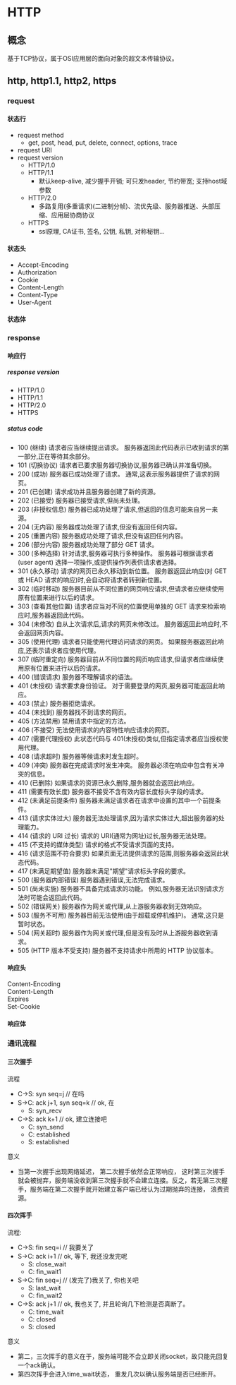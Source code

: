 # HTTP

## 概念

基于TCP协议，属于OSI应用层的面向对象的超文本传输协议。

## http, http1.1, http2, https

### request

#### 状态行

- request method
  - get, post, head, put, delete, connect, options, trace
- request URI
- request version
  - HTTP/1.0
  - HTTP/1.1
    - 默认keep-alive, 减少握手开销; 可只发header, 节约带宽; 支持host域参数
  - HTTP/2.0
    - 多路复用(多重请求)(二进制分帧)、流优先级、服务器推送、头部压缩、应用层协商协议
  - HTTPS
    - ssl原理, CA证书, 签名, 公钥, 私钥, 对称秘钥...

#### 状态头

- Accept-Encoding
- Authorization
- Cookie
- Content-Length
- Content-Type
- User-Agent

#### 状态体

### response

#### 响应行

##### response version

- HTTP/1.0
- HTTP/1.1
- HTTP/2.0
- HTTPS

##### status code

- 100   (继续) 请求者应当继续提出请求。 服务器返回此代码表示已收到请求的第一部分,正在等待其余部分。
- 101   (切换协议) 请求者已要求服务器切换协议,服务器已确认并准备切换。
- 200   (成功)  服务器已成功处理了请求。 通常,这表示服务器提供了请求的网页。
- 201   (已创建)  请求成功并且服务器创建了新的资源。
- 202   (已接受)  服务器已接受请求,但尚未处理。
- 203   (非授权信息)  服务器已成功处理了请求,但返回的信息可能来自另一来源。
- 204   (无内容)  服务器成功处理了请求,但没有返回任何内容。
- 205   (重置内容) 服务器成功处理了请求,但没有返回任何内容。  
- 206   (部分内容)  服务器成功处理了部分 GET 请求。
- 300   (多种选择)  针对请求,服务器可执行多种操作。 服务器可根据请求者 (user agent) 选择一项操作,或提供操作列表供请求者选择。
- 301   (永久移动)  请求的网页已永久移动到新位置。 服务器返回此响应(对 GET 或 HEAD 请求的响应)时,会自动将请求者转到新位置。  
- 302   (临时移动)  服务器目前从不同位置的网页响应请求,但请求者应继续使用原有位置来进行以后的请求。  
- 303   (查看其他位置) 请求者应当对不同的位置使用单独的 GET 请求来检索响应时,服务器返回此代码。  
- 304   (未修改) 自从上次请求后,请求的网页未修改过。 服务器返回此响应时,不会返回网页内容。
- 305   (使用代理) 请求者只能使用代理访问请求的网页。 如果服务器返回此响应,还表示请求者应使用代理。
- 307   (临时重定向)  服务器目前从不同位置的网页响应请求,但请求者应继续使用原有位置来进行以后的请求。
- 400   (错误请求) 服务器不理解请求的语法。
- 401   (未授权) 请求要求身份验证。 对于需要登录的网页,服务器可能返回此响应。
- 403   (禁止) 服务器拒绝请求。  
- 404   (未找到) 服务器找不到请求的网页。  
- 405   (方法禁用) 禁用请求中指定的方法。
- 406   (不接受) 无法使用请求的内容特性响应请求的网页。
- 407   (需要代理授权) 此状态代码与 401(未授权)类似,但指定请求者应当授权使用代理。  
- 408   (请求超时)  服务器等候请求时发生超时。
- 409   (冲突)  服务器在完成请求时发生冲突。 服务器必须在响应中包含有关冲突的信息。
- 410   (已删除)  如果请求的资源已永久删除,服务器就会返回此响应。
- 411   (需要有效长度) 服务器不接受不含有效内容长度标头字段的请求。
- 412   (未满足前提条件) 服务器未满足请求者在请求中设置的其中一个前提条件。
- 413   (请求实体过大) 服务器无法处理请求,因为请求实体过大,超出服务器的处理能力。
- 414   (请求的 URI 过长) 请求的 URI(通常为网址)过长,服务器无法处理。
- 415   (不支持的媒体类型) 请求的格式不受请求页面的支持。
- 416   (请求范围不符合要求) 如果页面无法提供请求的范围,则服务器会返回此状态代码。  
- 417   (未满足期望值) 服务器未满足"期望"请求标头字段的要求。  
- 500   (服务器内部错误)  服务器遇到错误,无法完成请求。  
- 501   (尚未实施) 服务器不具备完成请求的功能。 例如,服务器无法识别请求方法时可能会返回此代码。  
- 502   (错误网关) 服务器作为网关或代理,从上游服务器收到无效响应。  
- 503   (服务不可用) 服务器目前无法使用(由于超载或停机维护)。 通常,这只是暂时状态。  
- 504   (网关超时)  服务器作为网关或代理,但是没有及时从上游服务器收到请求。  
- 505   (HTTP 版本不受支持) 服务器不支持请求中所用的 HTTP 协议版本。

#### 响应头

Content-Encoding  
Content-Length  
Expires  
Set-Cookie  

#### 响应体  

### 通讯流程

#### 三次握手

流程

- C->S: syn seq=j // 在吗
- S->C: ack j+1, syn seq=k // ok, 在
  - S: syn_recv
- C->S: ack k+1 // ok, 建立连接吧
  - C: syn_send
  - C: established
  - S: established

意义

- 当第一次握手出现网络延迟， 第二次握手依然会正常响应， 这时第三次握手就会被抛弃，服务端没收到第三次握手就不会建立连接。反之，若无第三次握手，服务端在第二次握手就开始建立客户端已经认为过期抛弃的连接， 浪费资源。

#### 四次挥手

流程:

- C->S: fin seq=i // 我要关了
- S->C: ack i+1 // ok, 等下, 我还没发完呢
  - S: close_wait
  - C: fin_wait1
- S->C: fin seq=j // (发完了)我关了, 你也关吧
  - S: last_wait
  - C: fin_wait2
- C->S: ack j+1 // ok, 我也关了, 并且轮询几下检测是否真断了。
  - C: time_wait
  - C: closed
  - S: closed

意义

- 第二，三次挥手的意义在于，服务端可能不会立即关闭socket，故只能先回复一个ack确认。  
- 第四次挥手会进入time_wait状态， 重发几次以确认服务端是否已经断开。

